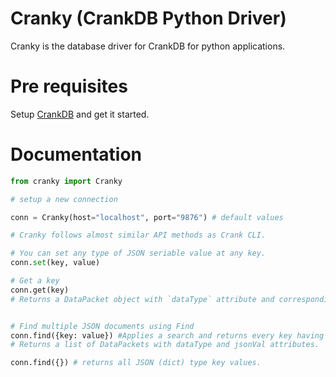 # Cranky (CrankDB Python Driver)

Cranky is the database driver for CrankDB for python applications.

# Pre requisites
Setup [CrankDB](https://github.com/shreybatra/crankdb) and get it started.


# Documentation

```python
from cranky import Cranky

# setup a new connection

conn = Cranky(host="localhost", port="9876") # default values

# Cranky follows almost similar API methods as Crank CLI.

# You can set any type of JSON seriable value at any key.
conn.set(key, value)

# Get a key
conn.get(key)
# Returns a DataPacket object with `dataType` attribute and corresponding value field `jsonVal`, `stringVal`, etc.


# Find multiple JSON documents using Find
conn.find({key: value}) #Applies a search and returns every key having JSON obj with key=value.
# Returns a list of DataPackets with dataType and jsonVal attributes.

conn.find({}) # returns all JSON (dict) type key values.
```